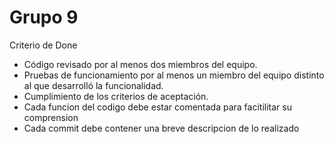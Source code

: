 # Grupo 9


Criterio de Done

- Código revisado por al menos dos miembros del equipo.
- Pruebas de funcionamiento por al menos un miembro del equipo distinto al que desarrolló la funcionalidad.
- Cumplimiento de los criterios de aceptación.
- Cada funcion del codigo debe estar comentada para facitilitar su comprension
- Cada commit debe contener una breve descripcion de lo realizado
